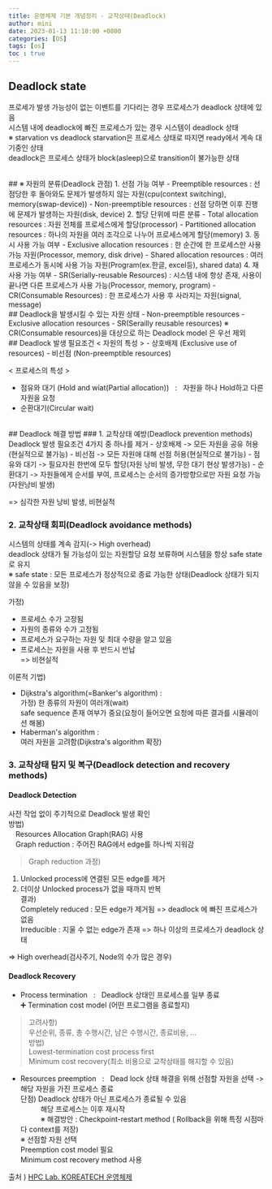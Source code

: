 ```yaml
---
title: 운영체제 기본 개념정리 - 교착상태(Deadlock)
author: mini
date: 2023-01-13 11:10:00 +0800
categories: [OS]
tags: [os]
toc : true
---
```


## Deadlock state
프로세가 발생 가능성이 없는 이벤트를 기다리는 경우 프로세스가 deadlock 상태에 있음  
시스템 내에 deadlock에 빠진 프로세스가 있는 경우 시스템이 deadlock 상태  
※ starvation vs deadlock
 starvation은 프로세스 상태로 따지면 ready에서 계속 대기중인 상태  
 deadlock은 프로세스 상태가 block(asleep)으로 transition이 불가능한 상태  

<br/>
## ※ 자원의 분류(Deadlock 관점)
1. 선점 가능 여부
- Preemptible resources : 선점당한 후 돌아와도 문제가 발생하지 않는 자원(cpu(context switching), memory(swap-device))  
- Non-preemptible resources : 선점 당하면 이후 진행에 문제가 발생하는 자원(disk, device)  
2. 할당 단위에 따른 분류  
- Total allocation resources : 자원 전체를 프로세스에게 할당(processor)  
- Partitioned allocation resources : 하나의 자원을 여러 조각으로 나누어 프로세스에게 할당(memory)  
3. 동시 사용 가능 여부
- Exclusive allocation resources : 한 순간에 한 프로세스만 사용 가능 자원(Processor, memory, disk drive)
- Shared allocation resources : 여러 프로세스가 동시에 사용 가능 자원(Program(ex.한글, excel등), shared data)
4. 재사용 가능 여부  
- SR(Serially-reusable Resources) : 시스템 내에 항상 존재, 사용이 끝나면 다른 프로세스가 사용 가능(Processor, memory, program)
- CR(Consumable Resources) : 한 프로세스가 사용 후 사라지는 자원(signal, message)
								   
<br/>
## Deadlock을 발생시킬 수 있는 자원 상태
- Non-preemptible resources
- Exclusive allocation resources
- SR(Serailly reusable resources)  
  ※ CR(Consumable resources)을 대상으로 하는 Deadlock model 은 우선 제외

<br/>
## Deadlock 발생 필요조건
 < 자원의 특성 >      
- 상호배제 (Exclusive use of resources)  
- 비선점 (Non-preemptible resources)    

 < 프로세스의 특성 >   
- 점유와 대기 (Hold and wiat(Partial allocation)) &nbsp; : &nbsp; 자원을 하나 Hold하고 다른 자원을 요청  
- 순환대기(Circular wait)
													 
<br/>
## Deadlock 해결 방법
### 1. 교착상태 예방(Deadlock prevention methods)
Deadlock 발생 필요조건 4가지 중 하나를 제거 
- 상호배제 -> 모든 자원을 공유 허용(현실적으로 불가능)
- 비선점 -> 모든 자원애 대해 선점 허용(현실적으로 불가능)
- 점유와 대기 -> 필요자원 한번에 모두 할당(자원 낭비 발생, 무한 대기 현상 발생가능)
- 순환대기 -> 자원들에게 순서를 부여, 프로세스는 순서의 증가방향으로만 자원 요청 가능(자원낭비 발생)

=> 심각한 자원 낭비 발생, 비현실적

### 2. 교착상태 회피(Deadlock avoidance methods)
시스템의 상태를 계속 감지(-> High overhead)   
deadlock 상태가 될 가능성이 있는 자원할당 요청 보류하며 시스템을 항상 safe state로 유지  
※ safe state : 모든 프로세스가 정상적으로 종료 가능한 상태(Deadlock 상태가 되지 않을 수 있음을 보장)    

가정)   
- 프로세스 수가 고정됨   
- 자원의 종류와 수가 고정됨  
- 프로세스가 요구하는 자원 및 최대 수량을 알고 있음  
- 프로세스는 자원을 사용 후 반드시 반납    
=> 비현실적  

이론적 기법)  
- Dijkstra's algorithm(=Banker's algorithm) :   
	가정) 한 종류의 자원이 여러개(wait)    
	safe sequence 존재 여부가 중요(요청이 들어오면 요청에 따른 결과를 시뮬레이션 해봄)
- Haberman's algorithm :  
	여러 자원을 고려함(Dijkstra's algorithm 확장)

### 3. 교착상태 탐지 및 복구(Deadlock detection and recovery methods)
#### Deadlock Detection 
사전 작업 없이 주기적으로 Deadlock 발생 확인  
방법)  
　Resources Allocation Graph(RAG) 사용    
　Graph reduction : 주어진 RAG에서 edge를 하나씩 지워감    
> Graph reduction 과정)   
1. Unlocked process에 연결된 모든 edge를 제거     
2. 더이상 Unlocked process가 없을 때까지 반복  
결과)   
Completely reduced : 모든 edge가 제거됨 => deadlock 에 빠진 프로세스가 없음  
Irreducible : 지울 수 없는 edge가 존재 => 하나 이상의 프로세스가 deadlock 상태

=> High overhead(검사주기, Node의 수가 많은 경우)

#### Deadlock Recovery 
- Process termination &nbsp; : &nbsp; Deadlock 상태인 프로세스를 일부 종료  
 ➕ Termination cost model (어떤 프로그램을 종료할지)    
> 고려사항)  
우선순위, 종류, 총 수행시간, 남은 수행시간, 종료비용, ...  
 방법)     
 Lowest-termination cost process first  
Minimum cost recovery(최소 비용으로 교착상태를 해지할 수 있음)  
 
- Resources preemption &nbsp; : &nbsp; Dead lock 상태 해결을 위해 선점할 자원을 선택 -> 해당 자원을 가진 프로세스 종료  
단점) Deadlock 상태가 아닌 프로세스가 종료될 수 있음  
&nbsp;&nbsp;&nbsp;&nbsp;&nbsp;&nbsp;&nbsp;&nbsp;&nbsp; 해당 프로세스는 이후 재시작  
&nbsp;&nbsp;&nbsp;&nbsp;&nbsp;&nbsp;&nbsp;&nbsp;&nbsp; 
※ 해결방안 : Checkpoint-restart method ( Rollback을 위해 특정 시점마다 context를 저장)  
※ 선점할 자원 선택  
Preemption cost model 필요  
Minimum cost recovery method 사용   

출처 )
[HPC Lab. KOREATECH 운영체제](https://www.youtube.com/watch?v=EdTtGv9w2sA&list=PLBrGAFAIyf5rby7QylRc6JxU5lzQ9c4tN)
